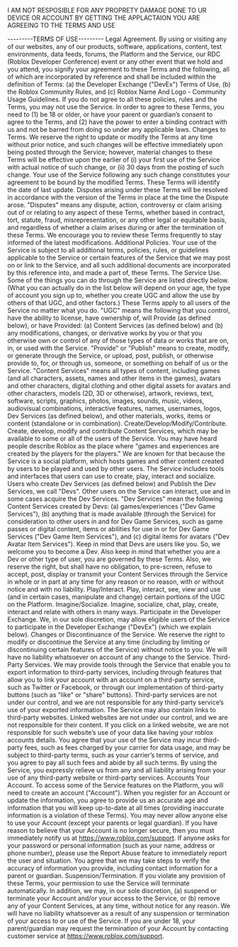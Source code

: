I AM NOT RESPOSIBLE FOR ANY PROPRETY DAMAGE DONE TO UR DEVICE OR ACCOUNT BY GETTING THE APPLACTAION YOU ARE AGREEING TO THE TERMS AND USE



---------TERMS OF USE---------
Legal Agreement. By using or visiting any of our websites, any of our products, software, applications, content, test environments, data feeds, forums, the Platform and the Service, our RDC (Roblox Developer Conference) event or any other event that we hold and you attend, you signify your agreement to these Terms and the following, all of which are incorporated by reference and shall be included within the definition of Terms: (a) the Developer Exchange ("DevEx") Terms of Use, (b) the Roblox Community Rules, and (c) Roblox Name And Logo - Community Usage Guidelines. If you do not agree to all these policies, rules and the Terms, you may not use the Service. In order to agree to these Terms, you need to (1) be 18 or older, or have your parent or guardian’s consent to agree to the Terms, and (2) have the power to enter a binding contract with us and not be barred from doing so under any applicable laws.
Changes to Terms. We reserve the right to update or modify the Terms at any time without prior notice, and such changes will be effective immediately upon being posted through the Service; however, material changes to these Terms will be effective upon the earlier of (i) your first use of the Service with actual notice of such change, or (ii) 30 days from the posting of such change. Your use of the Service following any such change constitutes your agreement to be bound by the modified Terms. These Terms will identify the date of last update. Disputes arising under these Terms will be resolved in accordance with the version of the Terms in place at the time the Dispute arose. "Disputes" means any dispute, action, controversy or claim arising out of or relating to any aspect of these Terms, whether based in contract, tort, statute, fraud, misrepresentation, or any other legal or equitable basis, and regardless of whether a claim arises during or after the termination of these Terms. We encourage you to review these Terms frequently to stay informed of the latest modifications.
Additional Policies. Your use of the Service is subject to all additional terms, policies, rules, or guidelines applicable to the Service or certain features of the Service that we may post on or link to the Service, and all such additional documents are incorporated by this reference into, and made a part of, these Terms.
The Service
Use. Some of the things you can do through the Service are listed directly below. (What you can actually do in the list below will depend on your age, the type of account you sign up to, whether you create UGC and allow the use by others of that UGC, and other factors.) These Terms apply to all users of the Service no matter what you do. "UGC" means the following that you control, have the ability to license, have ownership of, will Provide (as defined below), or have Provided: (a) Content Services (as defined below) and (b) any modifications, changes, or derivative works by you or that you otherwise own or control of any of those types of data or works that are on, in, or used with the Service. "Provide" or "Publish" means to create, modify, or generate through the Service, or upload, post, publish, or otherwise provide to, for, or through us, someone, or something on behalf of us or the Service. "Content Services" means all types of content, including games (and all characters, assets, names and other items in the games), avatars and other characters, digital clothing and other digital assets for avatars and other characters, models (2D, 3D or otherwise), artwork, reviews, text, software, scripts, graphics, photos, images, sounds, music, videos, audiovisual combinations, interactive features, names, usernames, logos, Dev Services (as defined below), and other materials, works, items or content (standalone or in combination).
Create/Develop/Modify/Contribute. Create, develop, modify and contribute Content Services, which may be available to some or all of the users of the Service. You may have heard people describe Roblox as the place where "games and experiences are created by the players for the players." We are known for that because the Service is a social platform, which hosts games and other content created by users to be played and used by other users. The Service includes tools and interfaces that users can use to create, play, interact and socialize. Users who create Dev Services (as defined below) and Publish the Dev Services, we call "Devs". Other users on the Service can interact, use and in some cases acquire the Dev Services. "Dev Services" mean the following Content Services created by Devs: (a) games/experiences ("Dev Game Services"), (b) anything that is made available (through the Service) for consideration to other users in and for Dev Game Services, such as game passes or digital content, items or abilities for use in or for Dev Game Services ("Dev Game Item Services"), and (c) digital items for avatars ("Dev Avatar Item Services"). Keep in mind that Devs are users like you. So, we welcome you to become a Dev. Also keep in mind that whether you are a Dev or other type of user, you are governed by these Terms. Also, we reserve the right, but shall have no obligation, to pre-screen, refuse to accept, post, display or transmit your Content Services through the Service in whole or in part at any time for any reason or no reason, with or without notice and with no liability.
Play/Interact. Play, interact, see, view and use (and in certain cases, manipulate and change) certain portions of the UGC on the Platform.
Imagine/Socialize. Imagine, socialize, chat, play, create, interact and relate with others in many ways.
Participate in the Developer Exchange. We, in our sole discretion, may allow eligible users of the Service to participate in the Developer Exchange ("DevEx") (which we explain below).
Changes or Discontinuance of the Service. We reserve the right to modify or discontinue the Service at any time (including by limiting or discontinuing certain features of the Service) without notice to you. We will have no liability whatsoever on account of any change to the Service.
Third-Party Services. We may provide tools through the Service that enable you to export information to third-party services, including through features that allow you to link your account with an account on a third-party service, such as Twitter or Facebook, or through our implementation of third-party buttons (such as "like" or "share" buttons). Third-party services are not under our control, and we are not responsible for any third-party service’s use of your exported information. The Service may also contain links to third-party websites. Linked websites are not under our control, and we are not responsible for their content. If you click on a linked website, we are not responsible for such website’s use of your data like having your roblox accounts details. You agree that your use of the Service may incur third-party fees, such as fees charged by your carrier for data usage, and may be subject to third-party terms, such as your carrier’s terms of service, and you agree to pay all such fees and abide by all such terms. By using the Service, you expressly relieve us from any and all liability arising from your use of any third-party website or third-party services.
Accounts
Your Account. To access some of the Service features on the Platform, you will need to create an account ("Account"). When you register for an Account or update the information, you agree to provide us an accurate age and information that you will keep up-to-date at all times (providing inaccurate information is a violation of these Terms). You may never allow anyone else to use your Account (except your parents or legal guardian). If you have reason to believe that your Account is no longer secure, then you must immediately notify us at https://www.roblox.com/support. If anyone asks for your password or personal information (such as your name, address or phone number), please use the Report Abuse feature to immediately report the user and situation. You agree that we may take steps to verify the accuracy of information you provide, including contact information for a parent or guardian.
Suspension/Termination. If you violate any provision of these Terms, your permission to use the Service will terminate automatically. In addition, we may, in our sole discretion, (a) suspend or terminate your Account and/or your access to the Service, or (b) remove any of your Content Services, at any time, without notice for any reason. We will have no liability whatsoever as a result of any suspension or termination of your access to or use of the Service. If you are under 18, your parent/guardian may request the termination of your Account by contacting customer service at https://www.roblox.com/support.
